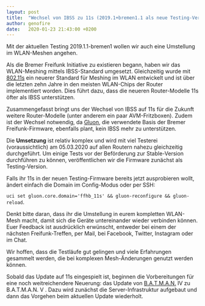 ```yaml
---
layout: post
title:  "Wechsel von IBSS zu 11s (2019.1+bremen1.1 als neue Testing-Version)"
author: genofire
date:   2020-01-23 21:43:00 +0200
---
```


Mit der aktuellen Testing 2019.1.1-bremen1 wollen wir auch eine Umstellung im WLAN-Meshen angehen.

Als die Bremer Freifunk Initiative zu existieren begann, haben wir das WLAN-Meshing mittels IBSS-Standard umgesetzt.
Gleichzeitig wurde mit [802.11s](https://de.wikipedia.org/wiki/IEEE_802.11s) ein neuerer Standard für Meshing im WLAN entwickelt und ist über die letzten zehn Jahre in den meisten WLAN-Chips der Router implementiert worden.
Dies führt dazu, dass die neueren Router-Modelle 11s öfter als IBSS unterstützen.

Zusammengefasst bringt uns der Wechsel von IBSS auf 11s für die Zukunft weitere Router-Modelle (unter anderem ein paar AVM-Fritzboxen).
Zudem ist der Wechsel notwendig, da [Gluon](https://wiki.freifunk.net/Gluon), die verwendete Basis der Bremer Freifunk-Firmware, ebenfalls plant, kein IBSS mehr zu unterstützen.

Die **Umsetzung** ist relativ komplex und wird mit viel Testerei (voraussichtlich) am 05.03.2020 auf allen Routern nahezu gleichzeitig durchgeführt.
Um einige Tests vor der Beförderung zur Stable-Version durchführen zu können, veröffentlichen wir die Firmware zunächst als Testing-Version. 

Falls ihr 11s in der neuen Testing-Firmware bereits jetzt ausprobieren wollt, ändert einfach die Domain im Config-Modus oder per SSH:

`uci set gluon.core.domain='ffhb_11s' && gluon-reconfigure && gluon-reload`.

Denkt bitte daran, dass ihr die Umstellung in eurem kompletten WLAN-Mesh macht, damit sich die Geräte untereinander wieder verbinden können.
Euer Feedback ist ausdrücklich erwünscht, entweder bei einem der nächsten Freifunk-Treffen, per Mail, bei Facebook, Twitter, Instagram oder im Chat.

Wir hoffen, dass die Testläufe gut gelingen und viele Erfahrungen gesammelt werden, die bei komplexen Mesh-Änderungen genutzt werden können.

Sobald das Update auf 11s eingespielt ist, beginnen die Vorbereitungen für eine noch weitreichendere Neuerung: 
das Update von [B.A.T.M.A.N.](https://www.open-mesh.org/projects/open-mesh/wiki) IV zu B.A.T.M.A.N. V .
Dazu wird zunächst die Server-Infrastruktur aufgebaut und dann das Vorgehen beim aktuellen Update wiederholt.
